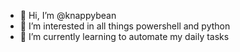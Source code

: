 - 👋 Hi, I’m @knappybean
- 👀 I’m interested in all things powershell and python
- 🌱 I’m currently learning to automate my daily tasks

<!---
knappybean/knappybean is a ✨ special ✨ repository because its `README.md` (this file) appears on your GitHub profile.
You can click the Preview link to take a look at your changes.
--->
